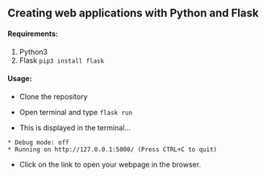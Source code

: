 ## Creating web applications with Python and Flask

#### Requirements:

  1. Python3
  2. Flask ``` pip3 install flask ```

#### Usage: 

  - Clone the repository
  - Open terminal and type ```flask run ```
  
  - This is displayed in the terminal...
  
  ``` * Environment: production
 * Debug mode: off
 * Running on http://127.0.0.1:5000/ (Press CTRL+C to quit)
 ``` 
 - Click on the link to open your webpage in the browser.
